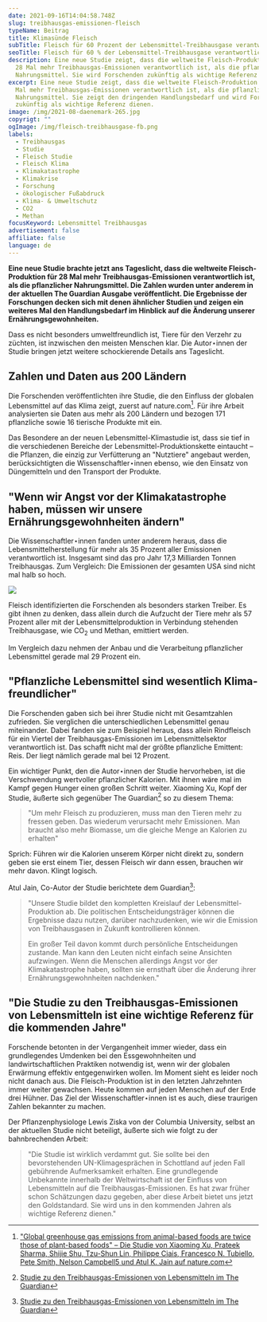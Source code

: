 ```yaml
---
date: 2021-09-16T14:04:58.748Z
slug: treibhausgas-emissionen-fleisch
typeName: Beitrag
title: Klimasünde Fleisch
subTitle: Fleisch für 60 Prozent der Lebensmittel-Treibhausgase verantwortlich
seoTitle: Fleisch für 60 % der Lebensmittel-Treibhausgase verantwortlich
description: Eine neue Studie zeigt, dass die weltweite Fleisch-Produktion für
  28 Mal mehr Treibhausgas-Emissionen verantwortlich ist, als die pflanzlicher
  Nahrungsmittel. Sie wird Forschenden zukünftig als wichtige Referenz dienen.
excerpt: Eine neue Studie zeigt, dass die weltweite Fleisch-Produktion für 28
  Mal mehr Treibhausgas-Emissionen verantwortlich ist, als die pflanzlicher
  Nahrungsmittel. Sie zeigt den dringenden Handlungsbedarf und wird Forschenden
  zukünftig als wichtige Referenz dienen.
image: /img/2021-08-daenemark-265.jpg
copyrigt: ""
ogImage: /img/fleisch-treibhausgase-fb.png
labels:
  - Treibhausgas
  - Studie
  - Fleisch Studie
  - Fleisch Klima
  - Klimakatastrophe
  - Klimakrise
  - Forschung
  - ökologischer Fußabdruck
  - Klima- & Umweltschutz
  - CO2
  - Methan
focusKeyword: Lebensmittel Treibhausgas
advertisement: false
affiliate: false
language: de
---
```

**Eine neue Studie brachte jetzt ans Tageslicht, dass die weltweite Fleisch-Produktion für 28 Mal mehr Treibhausgas-Emissionen verantwortlich ist, als die pflanzlicher Nahrungsmittel. Die Zahlen wurden unter anderem in der aktuellen The Guardian Ausgabe veröffentlicht. Die Ergebnisse der Forschungen decken sich mit denen ähnlicher Studien und zeigen ein weiteres Mal den Handlungsbedarf im Hinblick auf die Änderung unserer Ernährungsgewohnheiten.**

Dass es nicht besonders umweltfreundlich ist, Tiere für den Verzehr zu züchten, ist inzwischen den meisten Menschen klar. Die Autor⋆innen der Studie bringen jetzt weitere schockierende Details ans Tageslicht.

## Zahlen und Daten aus 200 Ländern

Die Forschenden veröffentlichten ihre Studie, die den Einfluss der globalen Lebensmittel auf das Klima zeigt, zuerst auf nature.com[^2]. Für ihre Arbeit analysierten sie Daten aus mehr als 200 Ländern und bezogen 171 pflanzliche sowie 16 tierische Produkte mit ein.

Das Besondere an der neuen Lebensmittel-Klimastudie ist, dass sie tief in die verschiedenen Bereiche der Lebensmittel-Produktionskette eintaucht – die Pflanzen, die einzig zur Verfütterung an "Nutztiere" angebaut werden, berücksichtigten die Wissenschaftler⋆innen ebenso, wie den Einsatz von Düngemitteln und den Transport der Produkte.

## "Wenn wir Angst vor der Klimakatastrophe haben, müssen wir unsere Ernährungsgewohnheiten ändern"

Die Wissenschaftler⋆innen fanden unter anderem heraus, dass die Lebensmittelherstellung für mehr als 35 Prozent aller Emissionen verantwortlich ist. Insgesamt sind das pro Jahr 17,3 Milliarden Tonnen Treibhausgas. Zum Vergleich: Die Emissionen der gesamten USA sind nicht mal halb so hoch.

![](/img/2021-08-daenemark-243.jpg)

Fleisch identifizierten die Forschenden als besonders starken Treiber. Es gibt ihnen zu denken, dass allein durch die Aufzucht der Tiere mehr als 57 Prozent aller mit der Lebensmittelproduktion in Verbindung stehenden Treibhausgase, wie CO<sub>2</sub> und Methan, emittiert werden.

Im Vergleich dazu nehmen der Anbau und die Verarbeitung pflanzlicher Lebensmittel gerade mal 29 Prozent ein.

## "Pflanzliche Lebensmittel sind wesentlich Klima-freundlicher"

Die Forschenden gaben sich bei ihrer Studie nicht mit Gesamtzahlen zufrieden. Sie verglichen die unterschiedlichen Lebensmittel genau miteinander. Dabei fanden sie zum Beispiel heraus, dass allein Rindfleisch für ein Viertel der Treibhausgas-Emissionen im Lebensmittelsektor verantwortlich ist. Das schafft nicht mal der größte pflanzliche Emittent: Reis. Der liegt nämlich gerade mal bei 12 Prozent.

Ein wichtiger Punkt, den die Autor⋆innen der Studie hervorheben, ist die Verschwendung wertvoller pflanzlicher Kalorien. Mit ihnen wäre mal im Kampf gegen Hunger einen großen Schritt weiter. Xiaoming Xu, Kopf der Studie, äußerte sich gegenüber The Guardian[^1] so zu diesem Thema:

> "Um mehr Fleisch zu produzieren, muss man den Tieren mehr zu fressen geben. Das wiederum verursacht mehr Emissionen. Man braucht also mehr Biomasse, um die gleiche Menge an Kalorien zu erhalten"

Sprich: Führen wir die Kalorien unserem Körper nicht direkt zu, sondern geben sie erst einem Tier, dessen Fleisch wir dann essen, brauchen wir mehr davon. Klingt logisch.

Atul Jain, Co-Autor der Studie berichtete dem Guardian[^1]:

> "Unsere Studie bildet den kompletten Kreislauf der Lebensmittel-Produktion ab. Die politischen Entscheidungsträger können die Ergebnisse dazu nutzen, darüber nachzudenken, wie wir die Emission von Treibhausgasen in Zukunft kontrollieren können.
>
> Ein großer Teil davon kommt durch persönliche Entscheidungen zustande. Man kann den Leuten nicht einfach seine Ansichten aufzwingen. Wenn die Menschen allerdings Angst vor der Klimakatastrophe haben, sollten sie ernsthaft über die Änderung ihrer Ernährungsgewohnheiten nachdenken."

## "Die Studie zu den Treibhausgas-Emissionen von Lebensmitteln ist eine wichtige Referenz für die kommenden Jahre"

Forschende betonten in der Vergangenheit immer wieder, dass ein grundlegendes Umdenken bei den Essgewohnheiten und landwirtschaftlichen Praktiken notwendig ist, wenn wir der globalen Erwärmung effektiv entgegenwirken wollen. Im Moment sieht es leider noch nicht danach aus. Die Fleisch-Produktion ist in den letzten Jahrzehnten immer weiter gewachsen. Heute kommen auf jeden Menschen auf der Erde drei Hühner. Das Ziel der Wissenschaftler⋆innen ist es auch, diese traurigen Zahlen bekannter zu machen.

Der Pflanzenphysiologe Lewis Ziska von der Columbia University, selbst an der aktuellen Studie nicht beteiligt, äußerte sich wie folgt zu der bahnbrechenden Arbeit:

> "Die Studie ist wirklich verdammt gut. Sie sollte bei den bevorstehenden UN-Klimagesprächen in Schottland auf jeden Fall gebührende Aufmerksamkeit erhalten. Eine grundlegende Unbekannte innerhalb der Weltwirtschaft ist der Einfluss von Lebensmitteln auf die Treibhausgas-Emissionen. Es hat zwar früher schon Schätzungen dazu gegeben, aber diese Arbeit bietet uns jetzt den Goldstandard. Sie wird uns in den kommenden Jahren als wichtige Referenz dienen."

[^1]: [Studie zu den Treibhausgas-Emissionen von Lebensmitteln im The Guardian](https://www.theguardian.com/environment/2021/sep/13/meat-greenhouses-gases-food-production-study)

[^2]: ["Global greenhouse gas emissions from animal-based foods are twice those of plant-based foods" – Die Studie von Xiaoming Xu, Prateek Sharma, Shijie Shu, Tzu-Shun Lin, Philippe Ciais, Francesco N. Tubiello, Pete Smith, Nelson Campbell5 und Atul K. Jain auf nature.com](https://www.nature.com/articles/s43016-021-00358-x.epdf)